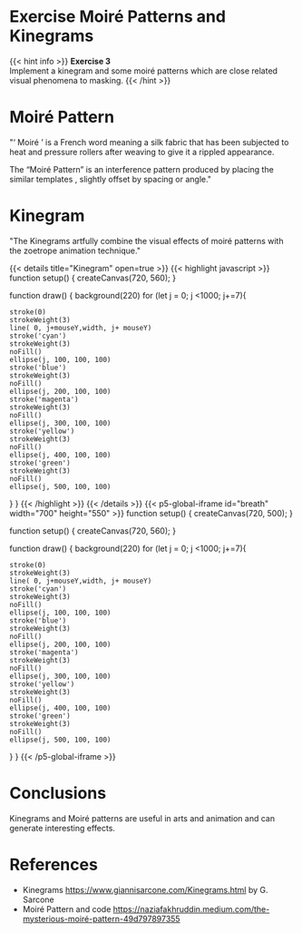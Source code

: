 # Exercise Moiré Patterns and Kinegrams 

{{< hint info >}}
**Exercise 3**  
Implement a kinegram and some moiré patterns which are close related visual phenomena to masking.
{{< /hint >}}

# Moiré Pattern

"‘ Moiré ’ is a French word meaning a silk fabric that has been subjected to heat and pressure rollers after weaving to give it a rippled appearance.

The “Moiré Pattern” is an interference pattern produced by placing the similar templates , slightly offset by spacing or angle." 

# Kinegram

"The Kinegrams artfully combine the visual effects of moiré patterns with the zoetrope animation technique."

{{< details title="Kinegram" open=true >}}
{{< highlight javascript >}}
function setup() {
  createCanvas(720, 560);
}

function draw() {
  background(220)
  for (let j = 0; j <1000; j+=7){
    
    stroke(0)
    strokeWeight(3)
    line( 0, j+mouseY,width, j+ mouseY)
    stroke('cyan')
    strokeWeight(3)
    noFill()
    ellipse(j, 100, 100, 100)
    stroke('blue')
    strokeWeight(3)
    noFill()
    ellipse(j, 200, 100, 100)
    stroke('magenta')
    strokeWeight(3)
    noFill()
    ellipse(j, 300, 100, 100)
    stroke('yellow')
    strokeWeight(3)
    noFill()
    ellipse(j, 400, 100, 100)
    stroke('green')
    strokeWeight(3)
    noFill()
    ellipse(j, 500, 100, 100)
  }
}
{{< /highlight >}}
{{< /details >}} 
 {{< p5-global-iframe id="breath" width="700" height="550" >}} function setup() { createCanvas(720, 500); }

function setup() {
  createCanvas(720, 560);
}

function draw() {
  background(220)
  for (let j = 0; j <1000; j+=7){
    
    stroke(0)
    strokeWeight(3)
    line( 0, j+mouseY,width, j+ mouseY)
    stroke('cyan')
    strokeWeight(3)
    noFill()
    ellipse(j, 100, 100, 100)
    stroke('blue')
    strokeWeight(3)
    noFill()
    ellipse(j, 200, 100, 100)
    stroke('magenta')
    strokeWeight(3)
    noFill()
    ellipse(j, 300, 100, 100)
    stroke('yellow')
    strokeWeight(3)
    noFill()
    ellipse(j, 400, 100, 100)
    stroke('green')
    strokeWeight(3)
    noFill()
    ellipse(j, 500, 100, 100)
  }
} 
{{< /p5-global-iframe >}}


# Conclusions
Kinegrams and Moiré patterns are useful in arts and animation and can generate interesting effects.

# References
* Kinegrams https://www.giannisarcone.com/Kinegrams.html by G. Sarcone
* Moiré Pattern and code https://naziafakhruddin.medium.com/the-mysterious-moiré-pattern-49d797897355
